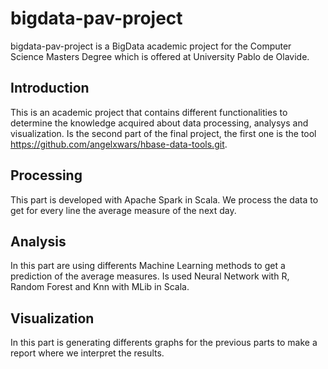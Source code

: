 # bigdata-pav-project
bigdata-pav-project is a BigData academic project for the Computer Science Masters Degree which is offered at University Pablo de Olavide.

## Introduction
This is an academic project that contains different functionalities to determine the knowledge acquired about data processing, analysys and visualization.
Is the second part of the final project, the first one is the tool https://github.com/angelxwars/hbase-data-tools.git.

## Processing
This part is developed with Apache Spark in Scala. We process the data to get for every line the average measure of the next day.

## Analysis
In this part are using differents Machine Learning methods to get a prediction of the average measures. Is used Neural Network with R, Random Forest and Knn with MLib in Scala.

## Visualization
In this part is generating differents graphs for the previous parts to make a report where we interpret the results.
